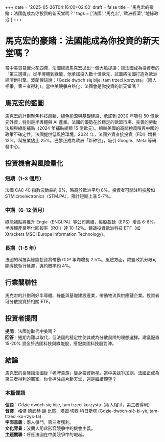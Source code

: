 +++
date = '2025-05-26T04:16:00+02:00'
draft = false
title = '馬克宏的豪賭：法國能成為你投資的新天堂嗎？'
tags = ['法國', '馬克宏', '歐洲經濟', '地緣政治']
+++

# 馬克宏的豪賭：法國能成為你投資的新天堂嗎？

當中美貿易戰火花四濺，法國總統馬克宏拋出一個大膽提議：讓法國成為投資者的「第三選擇」。從半導體到綠能，他承諾投入數十億歐元，試圖將法國打造為歐洲經濟新引擎。波蘭俚語說：「Gdzie dwóch się bije, tam trzeci korzysta」（兩人相爭，第三者得利）。當中美競爭白熱化，法國會是你投資的新天堂嗎？

## 馬克宏的藍圖

馬克宏的計劃聚焦科技創新、綠色能源與基礎建設，承諾到 2030 年吸引 50 億歐元外資，特別是半導體與 AI 產業。法國的優勢在於穩定的歐盟市場、完善的勞動法規與綠能補貼（2024 年補貼總額 15 億歐元）。相較美國的高關稅風險與中國的政策不確定性，法國提供低風險環境。2024 年，法國外資直接投資（FDI）增長 12%，科技業佔比 25%。巴黎正成為歐洲「新矽谷」，吸引 Google、Meta 等研發中心。

## 投資機會與風險量化

### 短期（1-3 個月）
法國 CAC 40 指數波動率約 9%，略高於歐洲平均 8%。投資者可關注科技股如 STMicroelectronics（STM.PA），預計短期上漲 5-7%。

### 中期（6-12 個月）
綠能補貼將推升 Engie（ENGI.PA）等公司業績，每股盈餘（EPS）增長 6-8%。半導體產業年化回報率（ROI）達 10-12%。建議投資歐洲科技 ETF（如 Xtrackers MSCI Europe Information Technology）。

### 長期（1-5 年）
法國的科技與綠能投資將帶動 GDP 年均增長 2.5%。風險方面，歐盟政策分歧可能導致執行延遲，違約概率約 4%。

## 行業關聯性

馬克宏的計劃利好半導體、綠能與基礎建設產業，帶動物流與供應鏈企業。投資者可分散投資於相關 ETF。

## 投資者提問

**提問**：法國能取代中美嗎？  
**回答**：短期內難以取代，但法國的穩定性使其成為分散風險的理想選擇。建議配置 15-20% 資金於法國科技與綠能股，搭配美國科技股對沖。

## 結論

馬克宏的豪賭讓法國從「老牌貴族」變身投資新星。當中美競爭加劇，法國正成為第三者得利的贏家。你會押注這片新天堂，還是繼續觀望？

### 本篇俚語

**俚語**：Gdzie dwóch się bije, tam trzeci korzysta（兩人相爭，第三者得利）  
**音譯**：格傑·德武赫·謝·比耶，塔姆·切西·科日斯塔 (Gdzie-dwóch-siè-bi-yè, tam-trzeci-ko-rzys-ta)  
**字面意義**：兩人爭鬥，第三者獲利。  
**文化背景**：波蘭人用此形容競爭中的機會主義。  
**主題關聯**：呼應法國在中美競爭中的崛起。